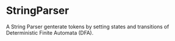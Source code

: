 # StringParser
A String Parser genterate tokens by setting states and transitions of Deterministic Finite Automata (DFA).
